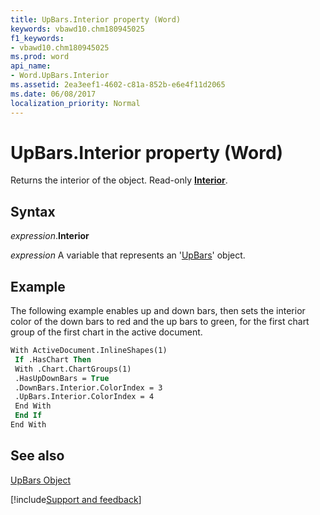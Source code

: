 ```yaml
---
title: UpBars.Interior property (Word)
keywords: vbawd10.chm180945025
f1_keywords:
- vbawd10.chm180945025
ms.prod: word
api_name:
- Word.UpBars.Interior
ms.assetid: 2ea3eef1-4602-c81a-852b-e6e4f11d2065
ms.date: 06/08/2017
localization_priority: Normal
---
```



# UpBars.Interior property (Word)

Returns the interior of the object. Read-only  **[Interior](Word.Interior.md)**.


## Syntax

_expression_.**Interior**

_expression_ A variable that represents an '[UpBars](Word.UpBars.md)' object.


## Example

The following example enables up and down bars, then sets the interior color of the down bars to red and the up bars to green, for the first chart group of the first chart in the active document.


```vb
With ActiveDocument.InlineShapes(1) 
 If .HasChart Then 
 With .Chart.ChartGroups(1) 
 .HasUpDownBars = True 
 .DownBars.Interior.ColorIndex = 3 
 .UpBars.Interior.ColorIndex = 4 
 End With 
 End If 
End With
```


## See also


[UpBars Object](Word.UpBars.md)

[!include[Support and feedback](~/includes/feedback-boilerplate.md)]